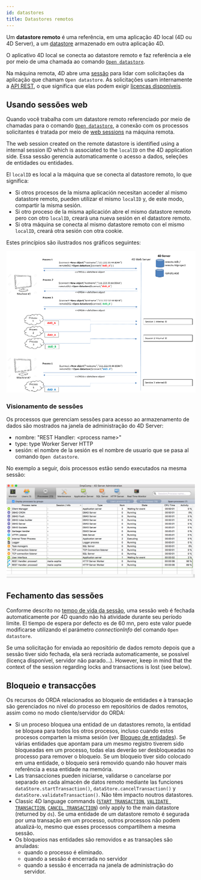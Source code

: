 ```yaml
---
id: datastores
title: Datastores remotos
---
```


Um **datastore remoto** é uma referência, em uma aplicação 4D local (4D ou 4D Server), a um [datastore](dsMapping.md#datastore) armazenado em outra aplicação 4D.

O aplicativo 4D local se conecta ao datastore remoto e faz referência a ele por meio de uma chamada ao comando [`Open datastore`](../commands/open-datastore.md).

Na máquina remota, 4D abre uma [sessão](../WebServer/sessions.md) para lidar com solicitações da aplicação que chamam `Open datastore`. As solicitações usam internamente a [API REST](../REST/gettingStarted.md), o que significa que elas podem exigir [licenças disponíveis](../REST/authUsers.md).

## Usando sessões web

Quando você trabalha com um datastore remoto referenciado por meio de chamadas para o comando [`Open datastore`](../commands/open-datastore.md), a conexão com os processos solicitantes é tratada por meio de [web sessions](../WebServer/sessions.md) na máquina remota.

The web session created on the remote datastore is identified using a internal session ID which is associated to the `localID` on the 4D application side. Essa sessão gerencia automaticamente o acesso a dados, seleções de entidades ou entidades.

El `localID` es local a la máquina que se conecta al datastore remoto, lo que significa:

 - Si otros procesos de la misma aplicación necesitan acceder al mismo datastore remoto, pueden utilizar el mismo `localID` y, de este modo, compartir la misma sesión.
 - Si otro proceso de la misma aplicación abre el mismo datastore remoto pero con otro `localID`, creará una nueva sesión en el datastore remoto.
 - Si otra máquina se conecta al mismo datastore remoto con el mismo `localID`, creará otra sesión con otra cookie.

Estes princípios são ilustrados nos gráficos seguintes:

![](../assets/en/ORDA/sessions.png)

### Visionamento de sessões

Os processos que gerenciam sessões para acesso ao armazenamento de dados são mostrados na janela de administração do 4D Server:

 - nombre: "REST Handler: \<process name\>"
 - type: type Worker Server HTTP
 - sesión: el nombre de la sesión es el nombre de usuario que se pasa al comando `Open datastore`.

No exemplo a seguir, dois processos estão sendo executados na mesma sessão:

![](../assets/en/ORDA/sessionAdmin.png)

## Fechamento das sessões

Conforme descrito no [tempo de vida da sessão](../WebServer/sessions.md#session-lifetime), uma sessão web é fechada automaticamente por 4D quando não há atividade durante seu período limite. El tiempo de espera por defecto es de 60 mn, pero este valor puede modificarse utilizando el parámetro *connectionInfo* del comando `Open datastore`.

Se uma solicitação for enviada ao repositório de dados remoto depois que a sessão tiver sido fechada, ela será recriada automaticamente, se possível (licença disponível, servidor não parado...). However, keep in mind that the context of the session regarding locks and transactions is lost (see below).

## Bloqueio e transacções

Os recursos do ORDA relacionados ao bloqueio de entidades e à transação são gerenciados no nível do processo em repositórios de dados remotos, assim como no modo cliente/servidor do ORDA:

 - Si un proceso bloquea una entidad de un datastores remoto, la entidad se bloquea para todos los otros procesos, incluso cuando estos procesos comparten la misma sesión (ver [Bloqueo de entidades](entities.md#entity-locking)). Se várias entidades que apontam para um mesmo registro tiverem sido bloqueadas em um processo, todas elas deverão ser desbloqueadas no processo para remover o bloqueio. Se um bloqueio tiver sido colocado em uma entidade, o bloqueio será removido quando não houver mais referência a essa entidade na memória.
 - Las transacciones pueden iniciarse, validarse o cancelarse por separado en cada almacén de datos remoto mediante las funciones `dataStore.startTransaction()`, `dataStore.cancelTransaction()` y `dataStore.validateTransaction()`. Não têm impacto noutros datastores.
 - Classic 4D language commands ([`START TRANSACTION`](../commands-legacy/start-transaction.md), [`VALIDATE TRANSACTION`](../commands-legacy/validate-transaction.md), [`CANCEL TRANSACTION`](../commands-legacy/cancel-transaction.md)) only apply to the main datastore (returned by `ds`).
    Se uma entidade de um datastore remoto é segurada por uma transação em um processo, outros processos não podem atualizá-lo, mesmo que esses processos compartilhem a mesma sessão.
 - Os bloqueios nas entidades são removidos e as transações são anuladas:
     - quando o processo é eliminado.
     - quando a sessão é encerrada no servidor
     - quando a sessão é encerrada na janela de administração do servidor.
